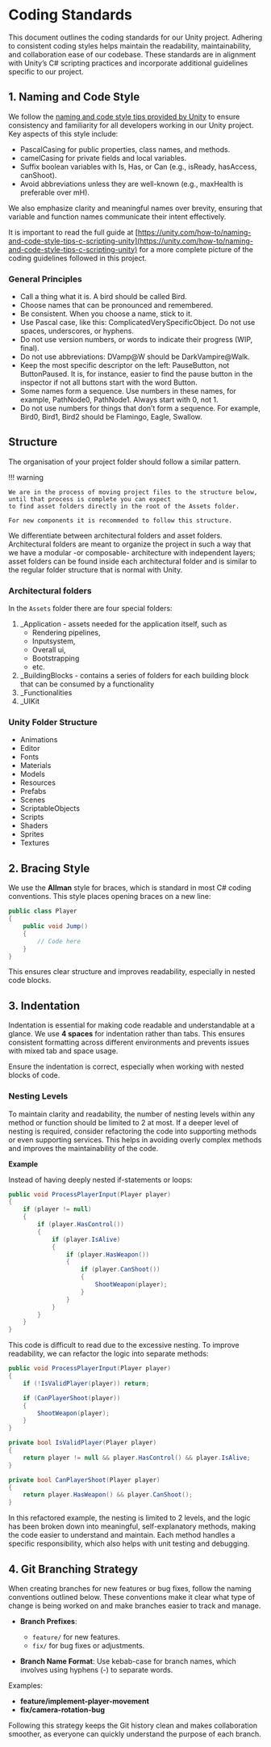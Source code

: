 # Coding Standards

This document outlines the coding standards for our Unity project. Adhering to consistent coding styles helps maintain
the readability, maintainability, and collaboration ease of our codebase. These standards are in alignment with Unity’s
C# scripting practices and incorporate additional guidelines specific to our project.

## 1. Naming and Code Style

We follow the [naming and code style tips provided by Unity](https://unity.com/how-to/naming-and-code-style-tips-c-scripting-unity) 
to ensure consistency and familiarity for all developers working in our Unity project. Key aspects of this style 
include:

- PascalCasing for public properties, class names, and methods.
- camelCasing for private fields and local variables.
- Suffix boolean variables with Is, Has, or Can (e.g., isReady, hasAccess, canShoot).
- Avoid abbreviations unless they are well-known (e.g., maxHealth is preferable over mH).

We also emphasize clarity and meaningful names over brevity, ensuring that variable and function names communicate their
intent effectively.

It is important to read the full guide at [https://unity.com/how-to/naming-and-code-style-tips-c-scripting-unity](https://unity.com/how-to/naming-and-code-style-tips-c-scripting-unity) 
for a more complete picture of the coding guidelines followed in this project.

### General Principles

* Call a thing what it is. A bird should be called Bird.
* Choose names that can be pronounced and remembered.
* Be consistent. When you choose a name, stick to it.
* Use Pascal case, like this: ComplicatedVerySpecificObject. Do not use spaces, underscores, or hyphens.
* Do not use version numbers, or words to indicate their progress (WIP, final).
* Do not use abbreviations: DVamp@W should be DarkVampire@Walk.
* Keep the most specific descriptor on the left: PauseButton, not ButtonPaused. It is, for instance, easier to find 
  the pause button in the inspector if not all buttons start with the word Button.
* Some names form a sequence. Use numbers in these names, for example, PathNode0, PathNode1. Always start with 0, not 1.
* Do not use numbers for things that don’t form a sequence. For example, Bird0, Bird1, Bird2 should be Flamingo, Eagle, Swallow.

## Structure

The organisation of your project folder should follow a similar pattern.

!!! warning

    We are in the process of moving project files to the structure below, until that process is complete you can expect
    to find asset folders directly in the root of the Assets folder.

    For new components it is recommended to follow this structure.

We differentiate between architectural folders and asset folders. Architectural folders are meant to organize the 
project in such a way that we have a modular -or composable- architecture with independent layers; asset folders can be 
found inside each architectural folder and is similar to the regular folder structure that is normal with Unity.

### Architectural folders

In the `Assets` folder there are four special folders:

1. _Application - assets needed for the application itself, such as
    - Rendering pipelines, 
    - Inputsystem, 
    - Overall ui, 
    - Bootstrapping
    - etc.
2. _BuildingBlocks - contains a series of folders for each building block that can be consumed by a functionality
3. _Functionalities
4. _UIKit

### Unity Folder Structure

- Animations
- Editor
- Fonts
- Materials
- Models
- Resources
- Prefabs
- Scenes
- ScriptableObjects
- Scripts
- Shaders
- Sprites
- Textures

## 2. Bracing Style

We use the **Allman** style for braces, which is standard in most C# coding conventions. This style places opening 
braces on a new line:

```csharp
public class Player
{
    public void Jump()
    {
        // Code here
    }
}
```

This ensures clear structure and improves readability, especially in nested code blocks.

## 3. Indentation

Indentation is essential for making code readable and understandable at a glance. We use **4 spaces** for indentation
rather than tabs. This ensures consistent formatting across different environments and prevents issues with mixed tab
and space usage.

Ensure the indentation is correct, especially when working with nested blocks of code.

### Nesting Levels

To maintain clarity and readability, the number of nesting levels within any method or function should be limited to 2
at most. If a deeper level of nesting is required, consider refactoring the code into supporting methods or even
supporting services. This helps in avoiding overly complex methods and improves the maintainability of the code.

**Example**

Instead of having deeply nested if-statements or loops:

```csharp
public void ProcessPlayerInput(Player player)
{
    if (player != null)
    {
        if (player.HasControl())
        {
            if (player.IsAlive)
            {
                if (player.HasWeapon())
                {
                    if (player.CanShoot())
                    {
                        ShootWeapon(player);
                    }
                }
            }
        }
    }
}
```

This code is difficult to read due to the excessive nesting. To improve readability, we can refactor the logic into
separate methods:

```csharp
public void ProcessPlayerInput(Player player)
{
    if (!IsValidPlayer(player)) return;

    if (CanPlayerShoot(player))
    {
        ShootWeapon(player);
    }
}

private bool IsValidPlayer(Player player)
{
    return player != null && player.HasControl() && player.IsAlive;
}

private bool CanPlayerShoot(Player player)
{
    return player.HasWeapon() && player.CanShoot();
}
```

In this refactored example, the nesting is limited to 2 levels, and the logic has been broken down into meaningful,
self-explanatory methods, making the code easier to understand and maintain. Each method handles a specific
responsibility, which also helps with unit testing and debugging.

## 4. Git Branching Strategy

When creating branches for new features or bug fixes, follow the naming conventions outlined below. These conventions
make it clear what type of change is being worked on and make branches easier to track and manage.

* **Branch Prefixes**:

  * `feature/` for new features.
  * `fix/` for bug fixes or adjustments.

* **Branch Name Format**: Use kebab-case for branch names, which involves using hyphens (-) to separate words.

Examples:

* **feature/implement-player-movement**
* **fix/camera-rotation-bug**

Following this strategy keeps the Git history clean and makes collaboration smoother, as everyone can quickly understand
the purpose of each branch.
